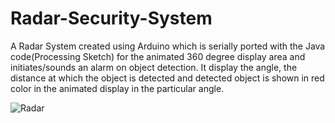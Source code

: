 # Radar-Security-System
A Radar System created using Arduino which is serially ported with the Java code(Processing Sketch) for the animated 360 degree display area and initiates/sounds an alarm on object detection. It display the angle, the distance at which the object is detected and detected object is shown in red color in the animated display in the particular angle.

![Radar](https://user-images.githubusercontent.com/54740987/108603989-36d1a480-73d1-11eb-8410-c69d6b0131e5.jpeg)
